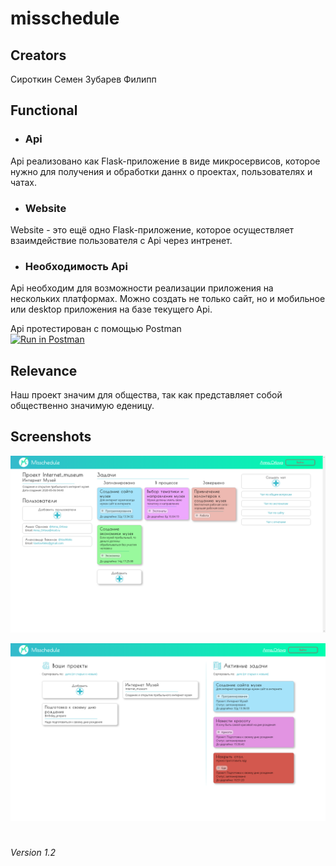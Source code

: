# misschedule
## Creators
Сироткин Семен
Зубарев Филипп
## Functional
* ### Api
Api реализовано как Flask-приложение в виде микросервисов, которое нужно для получения и обработки
даннх о проектах, пользователях и чатах.
* ### Website
Website - это ещё одно Flask-приложение, которое осуществляет взаимдействие пользователя с Api
через интренет.
* ### Необходимость Api
Api необходим для возможности реализации приложения на нескольких платформах. Можно создать не
только сайт, но и мобильное или desktop приложения на базе текущего Api.

Api протестирован с помощью Postman  
[![Run in Postman](https://run.pstmn.io/button.svg)](https://app.getpostman.com/run-collection/864c009340669d54c1fa)

## Relevance
Наш проект значим для общества, так как представляет собой общественно значимую еденицу.
## Screenshots
![Скриншот один](misschedule/static/img/screenshots/project-main-page-fhd.png "Project-main-page")

![Скриншот один](misschedule/static/img/screenshots/main-page-fhd.png "main-page")

#  
*Version 1.2*
